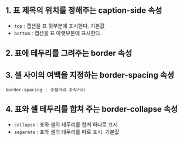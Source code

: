 ## 1. 표 제목의 위치를 정해주는 caption-side 속성
- `top` : 캡션을 표 윗부분에 표시한다. 기본값
- `bottom` : 캡션을 표 아랫부분에 표시한다.

## 2. 표에 테두리를 그려주는 border 속성

## 3. 셀 사이의 여백을 지정하는 border-spacing 속성
` border-spacing : 수평거리 수직거리 `

## 4. 표와 셀 테두리를 합쳐 주는 border-collapse 속성
- `collapse` : 표와 셀의 테두리를 합쳐 하나로 표시
- `separate` : 표와 셀의 테두리를 따로 표시. 기본값
